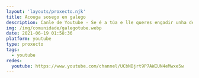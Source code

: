```yaml
---
layout: 'layouts/proxecto.njk'
title: Acouga sosego en galego
description: Canle de Youtube - Se é a túa e lle queres engadir unha descripción e etiquetas, ponte en contacto con nós.
img: /img/comunidade/galegotube.webp
date: 2021-06-19 01:58:36
platform: youtube
type: proxecto
tags:
  - youtube
redes:
  youtube: https://www.youtube.com/channel/UCbNBjrt9P7AWIUN4eMwxe5w
---
```



